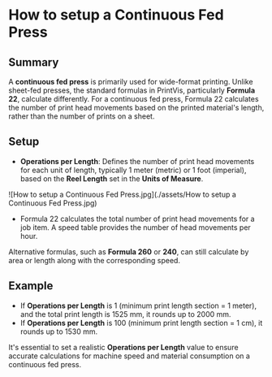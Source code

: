 # How to setup a Continuous Fed Press


## Summary
A **continuous fed press** is primarily used for wide-format printing. Unlike sheet-fed presses, the standard formulas in PrintVis, particularly **Formula 22**, calculate differently. For a continuous fed press, Formula 22 calculates the number of print head movements based on the printed material's length, rather than the number of prints on a sheet.

## Setup
- **Operations per Length**: Defines the number of print head movements for each unit of length, typically 1 meter (metric) or 1 foot (imperial), based on the **Reel Length** set in the **Units of Measure**.

![How to setup a Continuous Fed Press.jpg](./assets/How to setup a Continuous Fed Press.jpg)

- Formula 22 calculates the total number of print head movements for a job item. A speed  table provides the number of head movements per hour.

Alternative formulas, such as **Formula 260** or **240**, can still calculate by area or length along with the corresponding speed.

## Example
- If **Operations per Length** is 1 (minimum print length section = 1 meter), and the total print length is 1525 mm, it rounds up to 2000 mm.
- If **Operations per Length** is 100 (minimum print length section = 1 cm), it rounds up to 1530 mm.

It's essential to set a realistic **Operations per Length** value to ensure accurate calculations for machine speed and material consumption on a continuous fed press.
